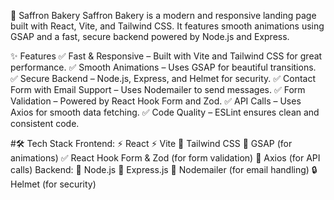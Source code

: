 🍰 Saffron Bakery
Saffron Bakery is a modern and responsive landing page built with React, Vite, and Tailwind CSS. It features smooth animations using GSAP and a fast, secure backend powered by Node.js and Express.

✨ Features
✅ Fast & Responsive – Built with Vite and Tailwind CSS for great performance.
✅ Smooth Animations – Uses GSAP for beautiful transitions.
✅ Secure Backend – Node.js, Express, and Helmet for security.
✅ Contact Form with Email Support – Uses Nodemailer to send messages.
✅ Form Validation – Powered by React Hook Form and Zod.
✅ API Calls – Uses Axios for smooth data fetching.
✅ Code Quality – ESLint ensures clean and consistent code.

#🛠 Tech Stack
Frontend:
⚡ React
⚡ Vite
🎨 Tailwind CSS
🎥 GSAP (for animations)
✅ React Hook Form & Zod (for form validation)
🔗 Axios (for API calls)
Backend:
🚀 Node.js
🔧 Express.js
📩 Nodemailer (for email handling)
🔒 Helmet (for security)
